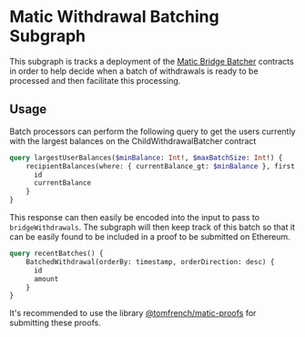 # Matic Withdrawal Batching Subgraph

This subgraph is tracks a deployment of the [Matic Bridge Batcher](https://github.com/TokenUnion/matic-bridge-batcher) contracts in order to help decide when a batch of withdrawals is ready to be processed and then facilitate this processing.

## Usage

Batch processors can perform the following query to get the users currently with the largest balances on the ChildWithdrawalBatcher contract

```graphql
query largestUserBalances($minBalance: Int!, $maxBatchSize: Int!) {
    recipientBalances(where: { currentBalance_gt: $minBalance }, first: $maxBatchSize, orderBy: currentBalance, orderDirection: desc) {
      id
      currentBalance    
    }
}
```

This response can then easily be encoded into the input to pass to `bridgeWithdrawals`. The subgraph will then keep track of this batch so that it can be easily found to be included in a proof to be submitted on Ethereum.

```graphql
query recentBatches() {
    BatchedWithdrawal(orderBy: timestamp, orderDirection: desc) {
      id
      amount    
    }
}
```

It's recommended to use the library [@tomfrench/matic-proofs](https://github.com/TomAFrench/matic-proofs) for submitting these proofs.
